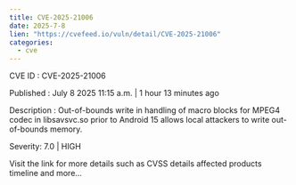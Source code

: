 ```yaml
--- 
title: CVE-2025-21006
date: 2025-7-8
lien: "https://cvefeed.io/vuln/detail/CVE-2025-21006"
categories:
  - cve
---
```


CVE ID : CVE-2025-21006

Published :  July 8
2025
11:15 a.m. | 1 hour
13 minutes ago

Description : Out-of-bounds write in handling of macro blocks for MPEG4 codec in libsavsvc.so prior to Android 15 allows local attackers to write out-of-bounds memory.

Severity: 7.0 | HIGH

Visit the link for more details
such as CVSS details
affected products
timeline
and more...
